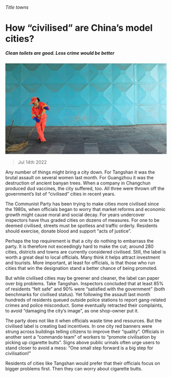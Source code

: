 ###### Title towns

# How “civilised” are China’s model cities? 

##### Clean toilets are good. Less crime would be better 

![image](images/20220716_CNP003.jpg) 

> Jul 14th 2022 

Any number of things might bring a city down. For Tangshan it was the brutal assault on several women last month. For Guangzhou it was the destruction of ancient banyan trees. When a company in Changchun produced dud vaccines, the city suffered, too. All three were thrown off the government’s list of “civilised” cities in recent years. 

The Communist Party has been trying to make cities more civilised since the 1980s, when officials began to worry that market reforms and economic growth might cause moral and social decay. For years undercover inspectors have thus graded cities on dozens of measures. For one to be deemed civilised, streets must be spotless and traffic orderly. Residents should exercise, donate blood and support “acts of justice”. 

Perhaps the top requirement is that a city do nothing to embarrass the party. It is therefore not exceedingly hard to make the cut; around 280 cities, districts and towns are currently considered civilised. Still, the label is worth a great deal to local officials. Many think it helps attract investment and tourists. More important, at least for officials, is that those who run cities that win the designation stand a better chance of being promoted. 

But while civilised cities may be greener and cleaner, the label can paper over big problems. Take Tangshan. Inspectors concluded that at least 85% of residents “felt safe” and 90% were “satisfied with the government” (both benchmarks for civilised status). Yet following the assault last month hundreds of residents queued outside police stations to report gang-related crimes and police misconduct. Some eventually retracted their complaints, to avoid “damaging the city’s image”, as one shop-owner put it.

The party does not like it when officials waste time and resources. But the civilised label is creating bad incentives. In one city red banners were strung across buildings telling citizens to improve their “quality”. Officials in another sent a “commando team” of workers to “promote civilisation by picking up cigarette butts”. Signs above public urinals often urge users to stand closer to avoid a mess: “One small step forward is a big step for civilisation!”

Residents of cities like Tangshan would prefer that their officials focus on bigger problems first. Then they can worry about cigarette butts.


